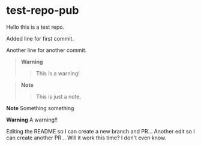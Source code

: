# test-repo-pub

Hello this is a test repo.

Added line for first commit.

Another line for another commit.

> **Warning**
>> This is a warning!
> 

> **Note**
>> This is just a note.
> 

**Note**
Something something

**Warning**
A warning!!


Editing the README so I can create a new branch and PR...
Another edit so I can create another PR...
Will it work this time? I don't even know.
